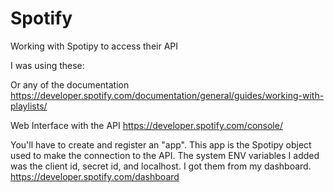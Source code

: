 # Spotify
 Working with Spotipy to access their API
 
 
I was using these:
	
Or any of the documentation
https://developer.spotify.com/documentation/general/guides/working-with-playlists/

Web Interface with the API
https://developer.spotify.com/console/

You'll have to create and register an "app". This app is the Spotipy object used to make the connection to the API.
The system ENV variables I added was the client id, secret id, and localhost. I got them from my dashboard.
https://developer.spotify.com/dashboard